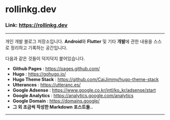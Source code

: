 # rollinkg.dev

### Link: https://rollinkg.dev

---

개인 개발 블로그 저장소입니다. **Android**와 **Flutter** 및 기타 **개발**에 관한 내용을 스스로 정리하고 기록하는 공간입니다.

다음과 같은 것들이 덕지덕지 붙어있습니다.

- **Github Pages** : https://pages.github.com/
- **Hugo** : https://gohugo.io/
- **Hugo Theme Stack** : https://github.com/CaiJimmy/hugo-theme-stack
- **Utterances** : https://utteranc.es/
- **Google Adsense** : https://www.google.co.kr/intl/ko_kr/adsense/start
- **Google Analytics** : https://analytics.google.com/analytics
- **Google Domain** : https://domains.google/
- **그 외 조금씩 작성한 Markdown 포스트들..**

---


